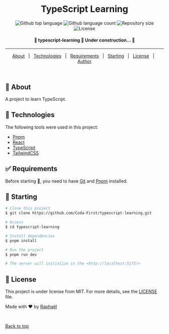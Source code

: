 <div align="center" id="top"> 
&#xa0;
</div>

<h1 align="center">TypeScript Learning</h1>

<p align="center">
  <img alt="Github top language" src="https://img.shields.io/github/languages/top/Coda-First/typescript-learning?color=56BEB8">

  <img alt="Github language count" src="https://img.shields.io/github/languages/count/Coda-First/typescript-learning?color=56BEB8">

  <img alt="Repository size" src="https://img.shields.io/github/repo-size/Coda-First/typescript-learning?color=56BEB8">

  <img alt="License" src="https://img.shields.io/github/license/Coda-First/typescript-learning?color=56BEB8">
</p>

<h4 align="center">
	🚧  typescript-learning 🚀 Under construction...  🚧
</h4>

<hr>

<p align="center">
  <a href="#dart-about">About</a> &#xa0; | &#xa0; 
  <a href="#rocket-technologies">Technologies</a> &#xa0; | &#xa0;
  <a href="#white_check_mark-requirements">Requirements</a> &#xa0; | &#xa0;
  <a href="#checkered_flag-starting">Starting</a> &#xa0; | &#xa0;
  <a href="#memo-license">License</a> &#xa0; | &#xa0;
  <a href="https://github.com/Raxuis" target="_blank">Author</a>
</p>

<br>

## :dart: About

A project to learn TypeScript.

## :rocket: Technologies

The following tools were used in this project:

- [Pnpm](https://pnpm.io/)
- [React](https://pt-br.reactjs.org/)
- [TypeScript](https://www.typescriptlang.org/)
- [TailwindCSS](https://tailwindcss.com/)

## :white_check_mark: Requirements

Before starting :checkered_flag:, you need to have [Git](https://git-scm.com) and [Pnpm](https://pnpm.io/installation) installed.

## :checkered_flag: Starting

```bash
# Clone this project
$ git clone https://github.com/Coda-First/typescript-learning.git

# Access
$ cd typescript-learning

# Install dependencies
$ pnpm install

# Run the project
$ pnpm run dev

# The server will initialize in the <http://localhost:5173/>
```

## :memo: License

This project is under license from MIT. For more details, see the [LICENSE](LICENSE.md) file.

Made with :heart: by <a href="https://github.com/Raxuis" target="_blank">Raphaël</a>

&#xa0;

<a href="#top">Back to top</a>
